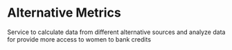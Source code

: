# Alternative Metrics
Service to calculate data from different alternative sources and analyze data for provide more access to women to bank credits 
